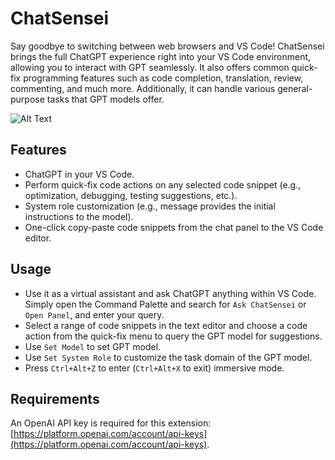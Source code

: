 # ChatSensei

Say goodbye to switching between web browsers and VS Code! ChatSensei brings the full ChatGPT experience right into your VS Code environment, allowing you to interact with GPT seamlessly. It also offers common quick-fix programming features such as code completion, translation, review, commenting, and much more. Additionally, it can handle various general-purpose tasks that GPT models offer.

![Alt Text](https://raw.githubusercontent.com/rongxin-liu/ChatSensei/main/images/demo.gif)

## Features
- ChatGPT in your VS Code.
- Perform quick-fix code actions on any selected code snippet (e.g., optimization, debugging, testing suggestions, etc.).
- System role customization (e.g., message provides the initial instructions to the model).
- One-click copy-paste code snippets from the chat panel to the VS Code editor.

## Usage
- Use it as a virtual assistant and ask ChatGPT anything within VS Code. Simply open the Command Palette and search for `Ask ChatSensei` or `Open Panel`, and enter your query.
- Select a range of code snippets in the text editor and choose a code action from the quick-fix menu to query the GPT model for suggestions.
- Use `Set Model` to set GPT model.
- Use `Set System Role` to customize the task domain of the GPT model.
- Press `Ctrl+Alt+Z` to enter (`Ctrl+Alt+X` to exit) immersive mode.

## Requirements

An OpenAI API key is required for this extension: [https://platform.openai.com/account/api-keys](https://platform.openai.com/account/api-keys).
